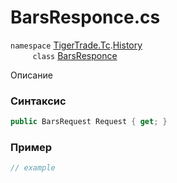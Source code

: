 
# BarsResponce.cs
`namespace` [TigerTrade.Tc](../../../../TigerTrade.Tc.md).[History](../../../../TigerTrade.Tc/History.md)  
&nbsp;&nbsp;&nbsp;&nbsp;&nbsp;&nbsp;&nbsp;&nbsp;&nbsp;`class` [BarsResponce](../../BarsResponce.cs.md)

Описание

### Синтаксис
```csharp
public BarsRequest Request { get; }
```
### Пример  
```csharp
// example
```
